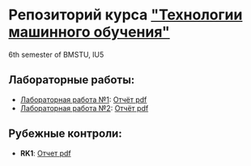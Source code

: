 # Репозиторий курса ["Технологии машинного обучения"](https://github.com/ugapanyuk/ml_course_2021/wiki/COURSE_TMO)
6th semester of BMSTU, IU5

## Лабораторные работы:
+ [Лабораторная работа №1](https://github.com/ksenia57/6sem_TMO/blob/master/%D0%9B%D0%B0%D0%B1%D0%BE%D1%80%D0%B0%D1%82%D0%BE%D1%80%D0%BD%D1%8B%D0%B5%20%D1%80%D0%B0%D0%B1%D0%BE%D1%82%D1%8B/Lab1.ipynb): [Отчёт pdf](https://github.com/ksenia57/6sem_TMO/blob/master/%D0%9E%D1%82%D1%87%D1%91%D1%82%D1%8B/Lab1.pdf)
+ [Лабораторная работа №2](https://github.com/ksenia57/6sem_TMO/blob/master/%D0%9B%D0%B0%D0%B1%D0%BE%D1%80%D0%B0%D1%82%D0%BE%D1%80%D0%BD%D1%8B%D0%B5%20%D1%80%D0%B0%D0%B1%D0%BE%D1%82%D1%8B/Lab2.ipynb): [Отчёт pdf](https://github.com/ksenia57/6sem_TMO/blob/master/%D0%9E%D1%82%D1%87%D1%91%D1%82%D1%8B/Lab2.pdf)
## Рубежные контроли:
+ **RK1**: [Отчет pdf](https://github.com/ksenia57/6sem_TMO/blob/master/RK1/%D0%A0%D0%9A1.pdf)
